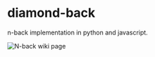 diamond-back
============

n-back implementation in python and javascript.


![N-back wiki page](http://en.wikipedia.org/wiki/N-back)
